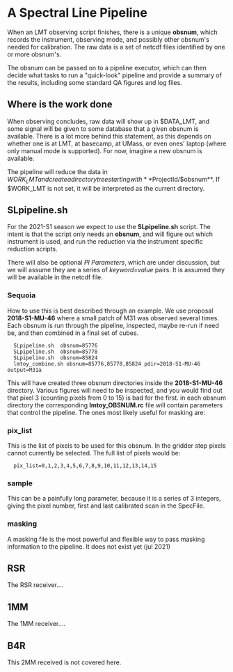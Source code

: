 # A Spectral Line Pipeline

When an LMT observing script finishes, there is a unique **obsnum**,
which records the instrument, observing mode, and possibly
other obsnum's needed for calibration. The raw data is a set
of netcdf files identified by one or more obsnum's.


The obsnum can be passed on to a pipeline executor, which can then
decide what tasks to run a "quick-look" pipeline and provide a summary
of the results, including some standard QA figures and log files.


## Where is the work done

When observing concludes, raw data will show up in $DATA_LMT, and some signal
will be given to some database that a given obsnum is available. There is a lot more
behind this statement, as this depends on whether one is at LMT,  at basecamp, 
at UMass, or even ones' laptop (where only manual mode is supported). For now, imagine
a new obsnum is available.

The pipeline will reduce the data in $WORK_LMT and create a directory tree
starting with **$ProjectId/$obsnum**.  If $WORK_LMT is not set, it will be interpreted
as the current directory.


## SLpipeline.sh

For the 2021-S1 season we expect to use the **SLpipeline.sh** script. The intent
is that the script only needs an **obsnum**, and will figure out which instrument
is used, and run the reduction via the instrument specific reduction scripts.

There will also be optional *PI Parameters*, which are under discussion, but we will 
assume they are a series of *keyword=value* pairs. It is assumed they will be available
in the netcdf file.

### Sequoia

How to use this is best described through an example. We use proposal **2018-S1-MU-46**
where a
small patch of M31 was observed several times. Each obsnum is run through the pipeline, 
inspected, maybe re-run if need be, and then combined in a final set of cubes.

      SLpipeline.sh  obsnum=85776 
      SLpipeline.sh  obsnum=85778
      SLpipeline.sh  obsnum=85824 
      lmtoy_combine.sh obsnum=85776,85778,85824 pdir=2018-S1-MU-46 output=M31a

This will have created three obsnum directories inside the **2018-S1-MU-46** directory.
Various figures will need to be inspected, and you would find out that pixel 3
(counting pixels from 0 to 15) is bad for the first. in each obsnum directory the
corresponding **lmtoy_OBSNUM.rc** file will contain parameters that control the pipeline.
The ones most likely useful for masking are:

### pix_list

This is the list of pixels to be used for this obsnum. In the gridder step pixels cannot
currently be selected.  The full list of pixels would be:

      pix_list=0,1,2,3,4,5,6,7,8,9,10,11,12,13,14,15

### sample

This can be a painfully long parameter,
because it is a series of 3 integers, giving the pixel number, first and last
calibrated scan in the SpecFile.

### masking

A masking file is the most powerful and flexible way to pass masking information
to the pipeline. It does not exist yet (jul 2021)

## RSR

The RSR receiver....

## 1MM

The 1MM receiver....

## B4R

This 2MM received is not covered here.
